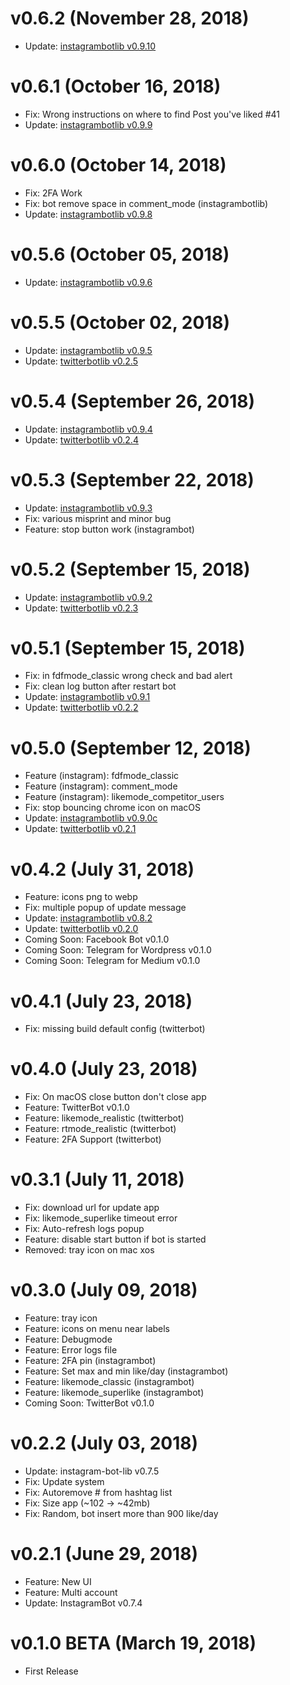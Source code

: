 # v0.6.2 (November 28, 2018)
* Update: [instagrambotlib v0.9.10](https://github.com/social-manager-tools/instagram-bot-lib/blob/master/CHANGELOG.md)


# v0.6.1 (October 16, 2018)
* Fix: Wrong instructions on where to find Post you've liked #41
* Update: [instagrambotlib v0.9.9](https://github.com/social-manager-tools/instagram-bot-lib/blob/master/CHANGELOG.md)


# v0.6.0 (October 14, 2018)
* Fix: 2FA Work
* Fix: bot remove space in comment_mode (instagrambotlib)
* Update: [instagrambotlib v0.9.8](https://github.com/social-manager-tools/instagram-bot-lib/blob/master/CHANGELOG.md)


# v0.5.6 (October 05, 2018)
* Update: [instagrambotlib v0.9.6](https://github.com/social-manager-tools/instagram-bot-lib/blob/master/CHANGELOG.md)


# v0.5.5 (October 02, 2018)
* Update: [instagrambotlib v0.9.5](https://github.com/social-manager-tools/instagram-bot-lib/blob/master/CHANGELOG.md)
* Update: [twitterbotlib v0.2.5](https://github.com/social-manager-tools/twitter-bot-lib/blob/master/CHANGELOG.md)


# v0.5.4 (September 26, 2018)
* Update: [instagrambotlib v0.9.4](https://github.com/social-manager-tools/instagram-bot-lib/blob/master/CHANGELOG.md)
* Update: [twitterbotlib v0.2.4](https://github.com/social-manager-tools/twitter-bot-lib/blob/master/CHANGELOG.md)


# v0.5.3 (September 22, 2018)
* Update: [instagrambotlib v0.9.3](https://github.com/social-manager-tools/instagram-bot-lib/blob/master/CHANGELOG.md)
* Fix: various misprint and minor bug
* Feature: stop button work (instagrambot)


# v0.5.2 (September 15, 2018)
* Update: [instagrambotlib v0.9.2](https://github.com/social-manager-tools/instagram-bot-lib/blob/master/CHANGELOG.md)
* Update: [twitterbotlib v0.2.3](https://github.com/social-manager-tools/twitter-bot-lib/blob/master/CHANGELOG.md)


# v0.5.1 (September 15, 2018)
* Fix: in fdfmode_classic wrong check and bad alert
* Fix: clean log button after restart bot
* Update: [instagrambotlib v0.9.1](https://github.com/social-manager-tools/instagram-bot-lib/blob/master/CHANGELOG.md)
* Update: [twitterbotlib v0.2.2](https://github.com/social-manager-tools/twitter-bot-lib/blob/master/CHANGELOG.md)


# v0.5.0 (September 12, 2018)
* Feature (instagram): fdfmode_classic
* Feature (instagram): comment_mode
* Feature (instagram): likemode_competitor_users
* Fix: stop bouncing chrome icon on macOS
* Update: [instagrambotlib v0.9.0c](https://github.com/social-manager-tools/instagram-bot-lib/blob/master/CHANGELOG.md)
* Update: [twitterbotlib v0.2.1](https://github.com/social-manager-tools/twitter-bot-lib/blob/master/CHANGELOG.md)


# v0.4.2 (July 31, 2018)
* Feature: icons png to webp
* Fix: multiple popup of update message
* Update: [instagrambotlib v0.8.2](https://github.com/social-manager-tools/instagram-bot-lib/blob/master/CHANGELOG.md)
* Update: [twitterbotlib v0.2.0](https://github.com/social-manager-tools/twitter-bot-lib/blob/master/CHANGELOG.md)
* Coming Soon: Facebook Bot v0.1.0 
* Coming Soon: Telegram for Wordpress v0.1.0 
* Coming Soon: Telegram for Medium v0.1.0 


# v0.4.1 (July 23, 2018)
* Fix: missing build default config (twitterbot)


# v0.4.0 (July 23, 2018)
* Fix: On macOS close button don't close app
* Feature: TwitterBot v0.1.0
* Feature: likemode_realistic (twitterbot)
* Feature: rtmode_realistic (twitterbot)
* Feature: 2FA Support (twitterbot)


# v0.3.1 (July 11, 2018)

* Fix: download url for update app
* Fix: likemode_superlike timeout error
* Fix: Auto-refresh logs popup
* Feature: disable start button if bot is started
* Removed: tray icon on mac xos


# v0.3.0 (July 09, 2018)

* Feature: tray icon 
* Feature: icons on menu near labels
* Feature: Debugmode
* Feature: Error logs file
* Feature: 2FA pin (instagrambot)
* Feature: Set max and min like/day (instagrambot)
* Feature: likemode_classic (instagrambot)
* Feature: likemode_superlike (instagrambot)
* Coming Soon: TwitterBot v0.1.0 


# v0.2.2 (July 03, 2018)

* Update: instagram-bot-lib v0.7.5
* Fix: Update system
* Fix: Autoremove # from hashtag list
* Fix: Size app (~102 -> ~42mb)
* Fix: Random, bot insert more than 900 like/day


# v0.2.1 (June 29, 2018)

* Feature: New UI
* Feature: Multi account
* Update: InstagramBot v0.7.4


# v0.1.0 BETA (March 19, 2018)

* First Release
